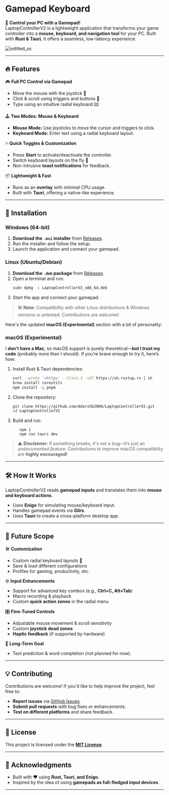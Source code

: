 # Gamepad Keyboard

🚀 **Control your PC with a Gamepad!**  
LaptopControllerV2 is a lightweight application that transforms your game controller into a **mouse, keyboard, and navigation tool** for your PC. Built with **Rust & Tauri**, it offers a seamless, low-latency experience.

![editted_ss](https://github.com/user-attachments/assets/b4650f65-87de-42cb-b2fb-05159b16d7f8)

---

## 🔥 Features

🎮 **Full PC Control via Gamepad**
- Move the mouse with the joystick 🎯
- Click & scroll using triggers and buttons 🔘
- Type using an intuitive radial keyboard ⌨️

🕹️ **Two Modes: Mouse & Keyboard**
- **Mouse Mode:** Use joysticks to move the cursor and triggers to click.
- **Keyboard Mode:** Enter text using a radial keyboard layout.

⚡ **Quick Toggles & Customization**
- Press **Start** to activate/deactivate the controller.
- Switch keyboard layouts on the fly 🔄
- Non-intrusive **toast notifications** for feedback.

📦 **Lightweight & Fast**
- Runs as an **overlay** with minimal CPU usage.
- Built with **Tauri**, offering a native-like experience.

---

## 🚀 Installation

### Windows (64-bit)
1. **Download the `.msi` installer** from [Releases](https://github.com/Adarshb2000/LaptopControllerV2/releases).
2. Run the installer and follow the setup.
3. Launch the application and connect your gamepad.

### Linux (Ubuntu/Debian)
1. **Download the `.deb` package** from [Releases](https://github.com/Adarshb2000/LaptopControllerV2/releases).
2. Open a terminal and run:
   ```sh
   sudo dpkg -i LaptopControllerV2_x86_64.deb
   ```
3. Start the app and connect your gamepad.

> 🛠️ **Note:** Compatibility with other Linux distributions & Windows versions is untested. Contributions are welcome!

Here's the updated **macOS (Experimental)** section with a bit of personality:  

### macOS (Experimental)  
I **don't have a Mac**, so macOS support is purely theoretical—**but I trust my code** (probably more than I should). If you’re brave enough to try it, here’s how:  

1. Install Rust & Tauri dependencies:  
   ```sh
   curl --proto '=https' --tlsv1.2 -sSf https://sh.rustup.rs | sh  
   brew install coreutils  
   npm install -g pnpm  
   ```
2. Clone the repository:  
   ```sh
   git clone https://github.com/Adarshb2000/LaptopControllerV2.git  
   cd LaptopControllerV2  
   ```
3. Build and run:  
   ```
      npm i
      npm run tauri dev  
   ```

> ⚠️ **Disclaimer:** If something breaks, it's not a bug—it’s just an *undocumented feature*. Contributions to improve macOS compatibility are **highly encouraged!**  


---

## 🛠️ How It Works

LaptopControllerV2 reads **gamepad inputs** and translates them into **mouse and keyboard actions**.

- Uses **Enigo** for simulating mouse/keyboard input.
- Handles gamepad events via **Gilrs**.
- Uses **Tauri** to create a cross-platform desktop app.

---

## 🎯 Future Scope

🛠️ **Customization**
- Custom radial keyboard layouts 🎨
- Save & load different configurations
- Profiles for gaming, productivity, etc.

⚙️ **Input Enhancements**
- Support for advanced key combos (e.g., **Ctrl+C, Alt+Tab**)
- Macro recording & playback
- Custom **quick action zones** in the radial menu

🎛️ **Fine-Tuned Controls**
- Adjustable mouse movement & scroll sensitivity
- Custom **joystick dead zones**
- **Haptic feedback** (if supported by hardware)

🔮 **Long-Term Goal**
- Text prediction & word completion (not planned for now).

---

## 💡 Contributing

Contributions are welcome! If you'd like to help improve the project, feel free to:
- **Report issues** via [GitHub Issues](https://github.com/Adarshb2000/LaptopControllerV2/issues).
- **Submit pull requests** with bug fixes or enhancements.
- **Test on different platforms** and share feedback.

---

## 📜 License

This project is licensed under the **[MIT License](LICENSE)**.

---

## 🙌 Acknowledgments

- Built with ❤️ using **Rust, Tauri, and Enigo**.
- Inspired by the idea of using **gamepads as full-fledged input devices**.

---
